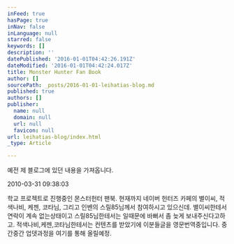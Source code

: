```yaml
---
inFeed: true
hasPage: true
inNav: false
inLanguage: null
starred: false
keywords: []
description: ''
datePublished: '2016-01-01T04:42:26.191Z'
dateModified: '2016-01-01T04:42:24.017Z'
title: Monster Hunter Fan Book
author: []
sourcePath: _posts/2016-01-01-leihatias-blog.md
published: true
authors: []
publisher:
  name: null
  domain: null
  url: null
  favicon: null
url: leihatias-blog/index.html
_type: Article

---
```

예전 제 블로그에 있던 내용을 가져옵니다.

2010-03-31 09:38:03

학교 프로젝트로 진행중인 몬스터헌터 팬북. 현재까지 네이버 헌터즈 카페의 별이씨, 적색나비, 케젠, 코타님, 그리고 인벤의 스릴85님께서 참여하시고 있으신데. 별이씨한테서 연락이 계속 없는상태이고 스릴85님한테서는 일때문에 바뻐서 좀 늦게 보내주신다고하고. 적색나비,케젠,코타님한테서는 컨텐츠를 받았기에 이분들글을 영문번역중입니다. 중간중간 업뎃과정을 여기를 통해 올릴예정.